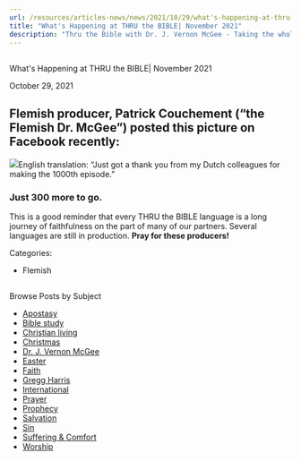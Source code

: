 ```yaml
---
url: /resources/articles-news/news/2021/10/29/what's-happening-at-thru-the-bible-november-2021
title: "What's Happening at THRU the BIBLE| November 2021"
description: "Thru the Bible with Dr. J. Vernon McGee - Taking the whole Word to the whole world"
---
```







## 
 What's Happening at THRU the BIBLE| November 2021


October 29, 2021
![]()




## Flemish producer, Patrick Couchement (“the Flemish Dr. McGee”) posted this picture on Facebook recently:

![](/images/default-source/features-and-news/flemishf572aa8a-6699-4ab8-ace4-bc1ac8c7a113.jpg?sfvrsn=e9ce1f16_1)English translation: “Just got a thank you from my Dutch colleagues for making the 1000th episode.”   


### Just 300 more to go.

This is a good reminder that every THRU the BIBLE language is a long journey of faithfulness on the part of many of our partners. Several languages are still in production. **Pray for these producers!**  




Categories: 


* Flemish









## 
 Browse Posts by Subject


* [Apostasy](/resources/articles-news/-in-tags/tags/Apostasy)
* [Bible study](/resources/articles-news/-in-tags/tags/Bible-study)
* [Christian living](/resources/articles-news/-in-tags/tags/Christian-living)
* [Christmas](/resources/articles-news/-in-tags/tags/Christmas)
* [Dr. J. Vernon McGee](/resources/articles-news/-in-tags/tags/Dr-J-Vernon-McGee)
* [Easter](/resources/articles-news/-in-tags/tags/easter)
* [Faith](/resources/articles-news/-in-tags/tags/Faith)
* [Gregg Harris](/resources/articles-news/-in-tags/tags/Gregg-Harris)
* [International](/resources/articles-news/-in-tags/tags/International)
* [Prayer](/resources/articles-news/-in-tags/tags/prayer)
* [Prophecy](/resources/articles-news/-in-tags/tags/Prophecy)
* [Salvation](/resources/articles-news/-in-tags/tags/Salvation)
* [Sin](/resources/articles-news/-in-tags/tags/sin)
* [Suffering & Comfort](/resources/articles-news/-in-tags/tags/Suffering-Comfort)
* [Worship](/resources/articles-news/-in-tags/tags/worship)






